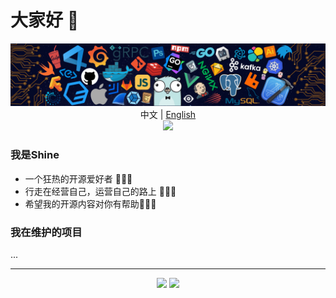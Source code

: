 # 大家好 👋

<p align="center">
<img src="./icons/header_.png"></img>
中文 | <a href="README_en.md">English</a></br>
<img src="https://readme-typing-svg.herokuapp.com?size=18&duration=6000&lines=Cpp+%7C+Python+%7C+Rust+%7C+Go+Developer"></img>
</p>

### 我是Shine

* 一个狂热的开源爱好者 🚀🚀🚀
* 行走在经营自己，运营自己的路上 🌱🌱🌱
* 希望我的开源内容对你有帮助🔰🔰🔰

### 我在维护的项目

...

---
  
<p align="center">
  <img height="160" src="https://github-readme-stats.vercel.app/api/top-langs/?username=ShineYull&theme=react&hide=html,css,dockerfile,shell,Objective-C,cmake,scss,JavaScript,ejs,stylus&count_private=true&show_icons=true&hide_border=true&layout=compact"/>
  
  <img height="160" src="https://github-readme-stats.vercel.app/api?username=ShineYull&count_private=true&show_icons=true&theme=onedark&include_all_commits=true&hide_border=true"/>
</p>
